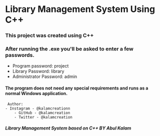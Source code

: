 # Library Management System Using C++


### This project was created using C++

### After running the .exe you'll be asked to enter a few passwords.


- Program password: project
- Library Password: library
- Administrator Password: admin


#### The program does not need any special requirements and runs as a normal Windows application.


     Author:
    - Instagram - @kalamcreationn
	   	- GitHub - @kalamcreation
	   	- Twitter - @kalamcreation
	       
         
         
##### Library Management System based on C++ BY Abul Kalam
